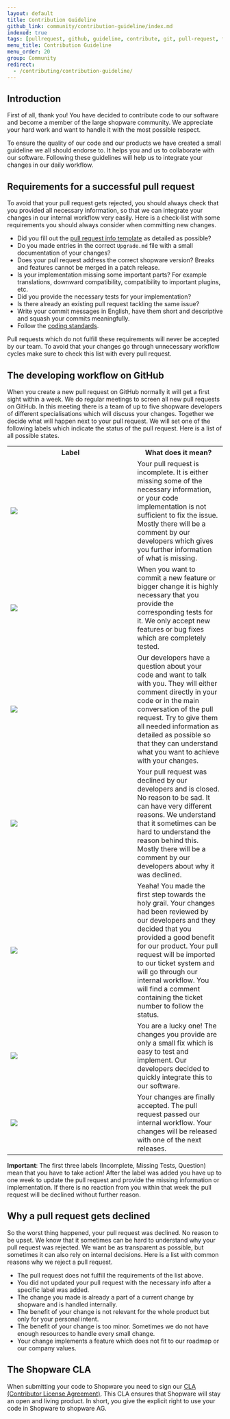 ```yaml
---
layout: default
title: Contribution Guideline 
github_link: community/contribution-guideline/index.md
indexed: true
tags: [pullrequest, github, guideline, contribute, git, pull-request, fork]
menu_title: Contribution Guideline
menu_order: 20
group: Community
redirect: 
  - /contributing/contribution-guideline/
---
```


## Introduction
First of all, thank you! You have decided to contribute code to our software and become a member of the large shopware community. We appreciate your hard work and want to handle it with the most possible respect.

To ensure the quality of our code and our products we have created a small guideline we all should endorse to. It helps you and us to collaborate with our software. Following these guidelines will help us to integrate your changes in our daily workflow. 

## Requirements for a successful pull request
To avoid that your pull request gets rejected, you should always check that you provided all necessary information, so that we can integrate your changes in our internal workflow very easily. Here is a check-list with some requirements you should always consider when committing new changes.

- Did you fill out the [pull request info template](https://github.com/shopware/shopware/blob/5.3/.github/PULL_REQUEST_TEMPLATE.md) as detailed as possible?
- Do you made entries in the correct `Upgrade.md` file with a small documentation of your changes?
- Does your pull request address the correct shopware version? Breaks and features cannot be merged in a patch release.
- Is your implementation missing some important parts? For example translations, downward compatibility, compatibility to important plugins, etc.
- Did you provide the necessary tests for your implementation?
- Is there already an existing pull request tackling the same issue?
- Write your commit messages in English, have them short and descriptive and squash your commits meaningfully.
- Follow the [coding standards](/developers-guide/coding-standards/).

Pull requests which do not fulfill these requirements will never be accepted by our team. To avoid that your changes go through unnecessary workflow cycles make sure to check this list with every pull request.

## The developing workflow on GitHub
When you create a new pull request on GitHub normally it will get a first sight within a week. We do regular meetings to screen all new pull requests on GitHub. In this meeting there is a team of up to five shopware developers of different specialisations which will discuss your changes. Together we decide what will happen next to your pull request. We will set one of the following labels which indicate the status of the pull request. Here is a list of all possible states.

<table cellpadding="0" cellspacing="0" width="100%">
    <tr>
        <th width="280">Label</th>
        <th>What does it mean?</th>
    </tr>
    <tr>
        <td>
            <img src="/community/img/label-incomplete.jpg" />
        </td>
        <td>
            Your pull request is incomplete. It is either missing some of the necessary information, or your code implementation is not sufficient to fix the issue. Mostly there will be a comment by our developers which gives you further information of what is missing.
        </td>
    </tr>
    <tr>
        <td>
            <img src="/community/img/label-tests.jpg" />
        </td>
        <td>
            When you want to commit a new feature or bigger change it is highly necessary that you provide the corresponding tests for it. We only accept new features or bug fixes which are completely tested.
        </td>
    </tr>
    <tr>
        <td>
            <img src="/community/img/label-question.jpg" />
        </td>
        <td>
            Our developers have a question about your code and want to talk with you. They will either comment directly in your code or in the main conversation of the pull request. Try to give them all needed information as detailed as possible so that they can understand what you want to achieve with your changes.
        </td>
    </tr>
    <tr>
        <td>
            <img src="/community/img/label-declined.jpg" />
        </td>
        <td>
            Your pull request was declined by our developers and is closed. No reason to be sad. It can have very different reasons. We understand that it sometimes can be hard to understand the reason behind this. Mostly there will be a comment by our developers about why it was declined.
        </td>
    </tr>
    <tr>
        <td>
            <img src="/community/img/label-scheduled.jpg" />
        </td>
        <td>
            Yeaha! You made the first step towards the holy grail. Your changes had been reviewed by our developers and they decided that you provided a good benefit for our product. Your pull request will be imported to our ticket system and will go through our internal workflow. You will find a comment containing the ticket number to follow the status.
        </td>
    </tr>
    <tr>
        <td>
            <img src="/community/img/label-pick.jpg" />
        </td>
        <td>
            You are a lucky one! The changes you provide are only a small fix which is easy to test and implement. Our developers decided to quickly integrate this to our software.
        </td>
    </tr>
    <tr>
        <td>
            <img src="/community/img/label-accepted.jpg" />
        </td>
        <td>
            Your changes are finally accepted. The pull request passed our internal workflow. Your changes will be released with one of the next releases.
        </td>
    </tr>
</table>

<div class="alert alert-warning">
<b>Important</b>: The first three labels (Incomplete, Missing Tests, Question) mean that you have to take action! After the label was added you have up to one week to update the pull request and provide the missing information or implementation. If there is no reaction from you within that week the pull request will be declined without further reason.
</div>

## Why a pull request gets declined
So the worst thing happened, your pull request was declined. No reason to be upset. We know that it sometimes can be hard to understand why your pull request was rejected. We want be as transparent as possible, but sometimes it can also rely on internal decisions. Here is a list with common reasons why we reject a pull request.

- The pull request does not fulfill the requirements of the list above.
- You did not updated your pull request with the necessary info after a specific label was added.
- The change you made is already a part of a current change by shopware and is handled internally.
- The benefit of your change is not relevant for the whole product but only for your personal intent.
- The benefit of your change is too minor. Sometimes we do not have enough resources to handle every small change.
- Your change implements a feature which does not fit to our roadmap or our company values.

## The Shopware CLA

When submitting your code to Shopware you need to sign our [CLA (Contributor License Agreement)](https://github.com/shopware/shopware/blob/5.3/CLA.md).
This CLA ensures that Shopware will stay an open and living product. In short, you give the explicit right to use your code in Shopware to shopware AG.
